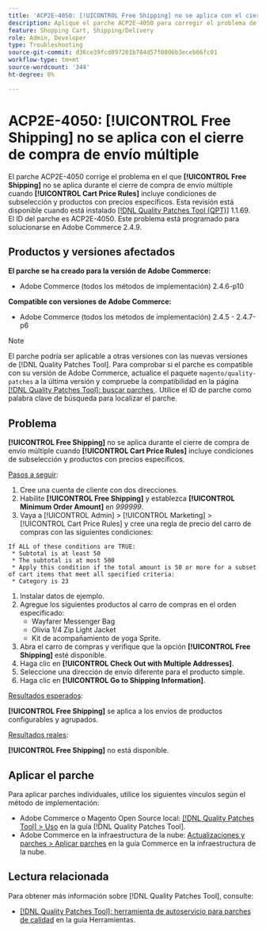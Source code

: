 ```yaml
---
title: 'ACP2E-4050: [!UICONTROL Free Shipping] no se aplica con el cierre de compra de envío múltiple'
description: Aplique el parche ACP2E-4050 para corregir el problema de Adobe Commerce en el que [!UICONTROL Free Shipping] no se aplica durante la desprotección de varias direcciones cuando [!UICONTROL Cart Price Rules] incluye condiciones de subselección y productos con precios específicos.
feature: Shopping Cart, Shipping/Delivery
role: Admin, Developer
type: Troubleshooting
source-git-commit: d36ce39fcd897261b784d57f8806b3eceb66fc01
workflow-type: tm+mt
source-wordcount: '344'
ht-degree: 0%

---
```



# ACP2E-4050: **[!UICONTROL Free Shipping]** no se aplica con el cierre de compra de envío múltiple

El parche ACP2E-4050 corrige el problema en el que **[!UICONTROL Free Shipping]** no se aplica durante el cierre de compra de envío múltiple cuando **[!UICONTROL Cart Price Rules]** incluye condiciones de subselección y productos con precios específicos. Esta revisión está disponible cuando está instalado [[!DNL Quality Patches Tool (QPT)]](/help/tools/quality-patches-tool/quality-patches-tool-to-self-serve-quality-patches.md) 1.1.69. El ID del parche es ACP2E-4050. Este problema está programado para solucionarse en Adobe Commerce 2.4.9.

## Productos y versiones afectados

**El parche se ha creado para la versión de Adobe Commerce:**

* Adobe Commerce (todos los métodos de implementación) 2.4.6-p10

**Compatible con versiones de Adobe Commerce:**

* Adobe Commerce (todos los métodos de implementación) 2.4.5 - 2.4.7-p6

>[!NOTE]
>
>El parche podría ser aplicable a otras versiones con las nuevas versiones de [!DNL Quality Patches Tool]. Para comprobar si el parche es compatible con su versión de Adobe Commerce, actualice el paquete `magento/quality-patches` a la última versión y compruebe la compatibilidad en la página [[!DNL Quality Patches Tool]: buscar parches &#x200B;](https://experienceleague.adobe.com/tools/commerce-quality-patches/index.html?lang=es). Utilice el ID de parche como palabra clave de búsqueda para localizar el parche.

## Problema

**[!UICONTROL Free Shipping]** no se aplica durante el cierre de compra de envío múltiple cuando **[!UICONTROL Cart Price Rules]** incluye condiciones de subselección y productos con precios específicos.

<u>Pasos a seguir</u>:

1. Cree una cuenta de cliente con dos direcciones.
1. Habilite **[!UICONTROL Free Shipping]** y establezca **[!UICONTROL Minimum Order Amount]** en *999999*.
1. Vaya a [!UICONTROL Admin] > [!UICONTROL Marketing] > [!UICONTROL Cart Price Rules] y cree una regla de precio del carro de compras con las siguientes condiciones:

```
If ALL of these conditions are TRUE:
 * Subtotal is at least 50
 * The subtotal is at most 500
 * Apply this condition if the total amount is 50 or more for a subset of cart items that meet all specified criteria:
 * Category is 23
```

1. Instalar datos de ejemplo.
1. Agregue los siguientes productos al carro de compras en el orden especificado:
   * Wayfarer Messenger Bag
   * Olivia 1/4 Zip Light Jacket
   * Kit de acompañamiento de yoga Sprite.
1. Abra el carro de compras y verifique que la opción **[!UICONTROL Free Shipping]** esté disponible.
1. Haga clic en **[!UICONTROL Check Out with Multiple Addresses]**.
1. Seleccione una dirección de envío diferente para el producto simple.
1. Haga clic en **[!UICONTROL Go to Shipping Information]**.

<u>Resultados esperados</u>:

**[!UICONTROL Free Shipping]** se aplica a los envíos de productos configurables y agrupados.

<u>Resultados reales</u>:

**[!UICONTROL Free Shipping]** no está disponible.

## Aplicar el parche

Para aplicar parches individuales, utilice los siguientes vínculos según el método de implementación:

* Adobe Commerce o Magento Open Source local: [[!DNL Quality Patches Tool] > Uso](/help/tools/quality-patches-tool/usage.md) en la guía [!DNL Quality Patches Tool].
* Adobe Commerce en la infraestructura de la nube: [Actualizaciones y parches > Aplicar parches](https://experienceleague.adobe.com/docs/commerce-cloud-service/user-guide/develop/upgrade/apply-patches.html?lang=es) en la guía Commerce en la infraestructura de la nube.

## Lectura relacionada

Para obtener más información sobre [!DNL Quality Patches Tool], consulte:

* [[!DNL Quality Patches Tool]: herramienta de autoservicio para parches de calidad](/help/tools/quality-patches-tool/quality-patches-tool-to-self-serve-quality-patches.md) en la guía Herramientas.
